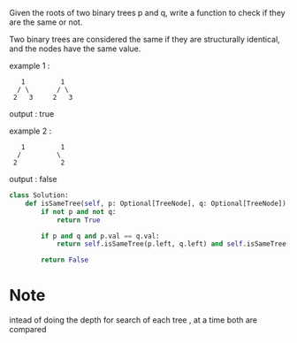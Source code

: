 Given the roots of two binary trees p and q, write a function to check if they are the same or not.

Two binary trees are considered the same if they are structurally identical, and the nodes have the same value.

example 1 :

```
   1         1
  / \       / \
 2   3     2   3

```

output : true

example 2 :

```
   1         1
  /         \
 2           2

```

output : false

```python
class Solution:
    def isSameTree(self, p: Optional[TreeNode], q: Optional[TreeNode]) -> bool:
        if not p and not q:
            return True

        if p and q and p.val == q.val:
            return self.isSameTree(p.left, q.left) and self.isSameTree(p.right, q.right)

        return False
```

# Note

intead of doing the depth for search of each tree , at a time both are compared
